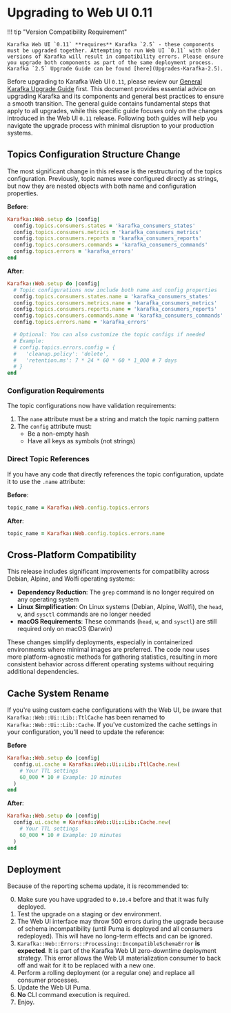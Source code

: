 # Upgrading to Web UI 0.11

!!! tip "Version Compatibility Requirement"

    Karafka Web UI `0.11` **requires** Karafka `2.5` - these components must be upgraded together. Attempting to run Web UI `0.11` with older versions of Karafka will result in compatibility errors. Please ensure you upgrade both components as part of the same deployment process. Karafka `2.5` Upgrade Guide can be found [here](Upgrades-Karafka-2.5).

Before upgrading to Karafka Web UI `0.11`, please review our [General Karafka Upgrade Guide](Upgrading) first. This document provides essential advice on upgrading Karafka and its components and general best practices to ensure a smooth transition. The general guide contains fundamental steps that apply to all upgrades, while this specific guide focuses only on the changes introduced in the Web UI `0.11` release. Following both guides will help you navigate the upgrade process with minimal disruption to your production systems.

## Topics Configuration Structure Change

The most significant change in this release is the restructuring of the topics configuration. Previously, topic names were configured directly as strings, but now they are nested objects with both name and configuration properties.

**Before**:

```ruby
Karafka::Web.setup do |config|
  config.topics.consumers.states = 'karafka_consumers_states'
  config.topics.consumers.metrics = 'karafka_consumers_metrics'
  config.topics.consumers.reports = 'karafka_consumers_reports'
  config.topics.consumers.commands = 'karafka_consumers_commands'
  config.topics.errors = 'karafka_errors'
end
```

**After**:

```ruby
Karafka::Web.setup do |config|
  # Topic configurations now include both name and config properties
  config.topics.consumers.states.name = 'karafka_consumers_states'
  config.topics.consumers.metrics.name = 'karafka_consumers_metrics'
  config.topics.consumers.reports.name = 'karafka_consumers_reports'
  config.topics.consumers.commands.name = 'karafka_consumers_commands'
  config.topics.errors.name = 'karafka_errors'

  # Optional: You can also customize the topic configs if needed
  # Example:
  # config.topics.errors.config = {
  #   'cleanup.policy': 'delete',
  #   'retention.ms': 7 * 24 * 60 * 60 * 1_000 # 7 days
  # }
end
```

### Configuration Requirements

The topic configurations now have validation requirements:

1. The `name` attribute must be a string and match the topic naming pattern
1. The `config` attribute must:
    - Be a non-empty hash
    - Have all keys as symbols (not strings)

### Direct Topic References

If you have any code that directly references the topic configuration, update it to use the `.name` attribute:

**Before**:

```ruby
topic_name = Karafka::Web.config.topics.errors
```

**After**:

```ruby
topic_name = Karafka::Web.config.topics.errors.name
```

## Cross-Platform Compatibility

This release includes significant improvements for compatibility across Debian, Alpine, and Wolfi operating systems:

- **Dependency Reduction**: The `grep` command is no longer required on any operating system
- **Linux Simplification**: On Linux systems (Debian, Alpine, Wolfi), the `head`, `w`, and `sysctl` commands are no longer needed
- **macOS Requirements**: These commands (`head`, `w`, and `sysctl`) are still required only on macOS (Darwin)

These changes simplify deployments, especially in containerized environments where minimal images are preferred. The code now uses more platform-agnostic methods for gathering statistics, resulting in more consistent behavior across different operating systems without requiring additional dependencies.

## Cache System Rename

If you're using custom cache configurations with the Web UI, be aware that `Karafka::Web::Ui::Lib::TtlCache` has been renamed to `Karafka::Web::Ui::Lib::Cache`. If you've customized the cache settings in your configuration, you'll need to update the reference:

**Before**

```ruby
Karafka::Web.setup do |config|
  config.ui.cache = Karafka::Web::Ui::Lib::TtlCache.new(
    # Your TTL settings
    60_000 * 10 # Example: 10 minutes
  )
end
```

**After**:

```ruby
Karafka::Web.setup do |config|
  config.ui.cache = Karafka::Web::Ui::Lib::Cache.new(
    # Your TTL settings
    60_000 * 10 # Example: 10 minutes
  )
end
```

## Deployment

Because of the reporting schema update, it is recommended to:

0. Make sure you have upgraded to `0.10.4` before and that it was fully deployed.
1. Test the upgrade on a staging or dev environment.
3. The Web UI interface may throw 500 errors during the upgrade because of schema incompatibility (until Puma is deployed and all consumers redeployed). This will have no long-term effects and can be ignored.
4. `Karafka::Web::Errors::Processing::IncompatibleSchemaError` **is expected**. It is part of the Karafka Web UI zero-downtime deployment strategy. This error allows the Web UI materialization consumer to back off and wait for it to be replaced with a new one.
5. Perform a rolling deployment (or a regular one) and replace all consumer processes.
6. Update the Web UI Puma.
7. **No** CLI command execution is required.
8. Enjoy.
